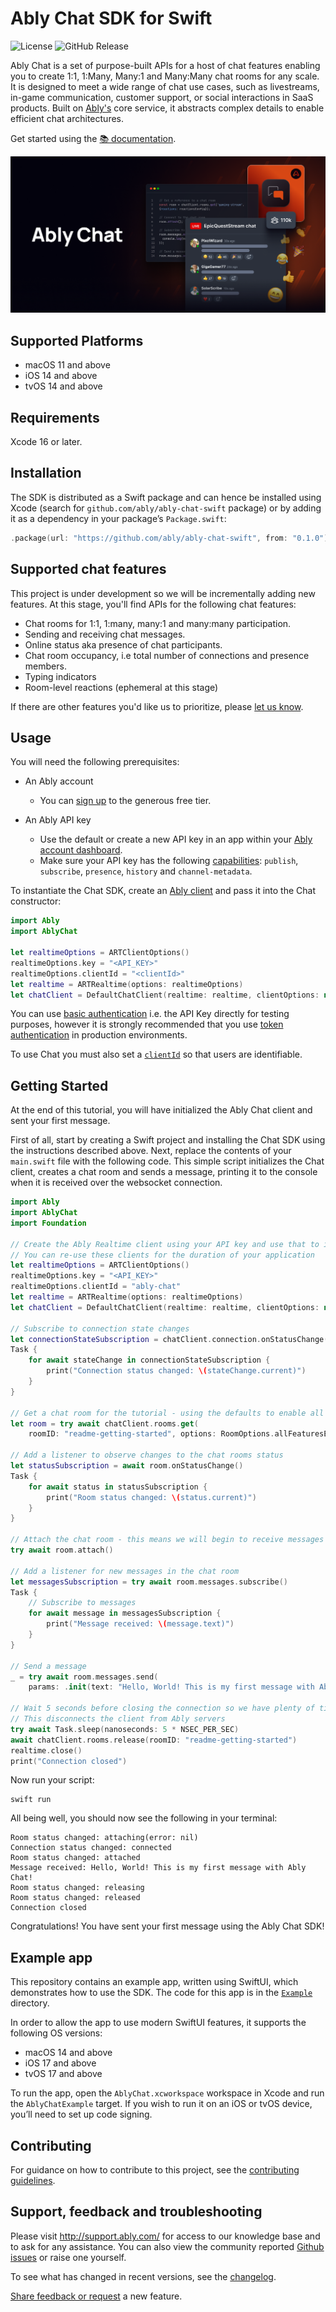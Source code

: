 # Ably Chat SDK for Swift

<p style="text-align: left">
    <img src="https://badgen.net/github/license/3scale/saas-operator" alt="License" />
    <img alt="GitHub Release" src="https://img.shields.io/github/v/release/ably/ably-chat-swift">
</p>

Ably Chat is a set of purpose-built APIs for a host of chat features enabling you to create 1:1, 1:Many, Many:1 and Many:Many chat rooms for
any scale. It is designed to meet a wide range of chat use cases, such as livestreams, in-game communication, customer support, or social
interactions in SaaS products. Built on [Ably's](https://ably.com/) core service, it abstracts complex details to enable efficient chat
architectures.

Get started using the [📚 documentation](https://ably.com/docs/products/chat).

![Ably Chat Header](/images/ably-chat-github-header.png)

## Supported Platforms

- macOS 11 and above
- iOS 14 and above
- tvOS 14 and above

## Requirements

Xcode 16 or later.

## Installation

The SDK is distributed as a Swift package and can hence be installed using Xcode (search for `github.com/ably/ably-chat-swift` package) or by adding it as a dependency in your package’s `Package.swift`:

```swift
.package(url: "https://github.com/ably/ably-chat-swift", from: "0.1.0")
```

## Supported chat features

This project is under development so we will be incrementally adding new features. At this stage, you'll find APIs for the following chat
features:

- Chat rooms for 1:1, 1:many, many:1 and many:many participation.
- Sending and receiving chat messages.
- Online status aka presence of chat participants.
- Chat room occupancy, i.e total number of connections and presence members.
- Typing indicators
- Room-level reactions (ephemeral at this stage)

If there are other features you'd like us to prioritize, please [let us know](https://forms.gle/mBw9M53NYuCBLFpMA).

## Usage

You will need the following prerequisites:

- An Ably account

  - You can [sign up](https://ably.com/signup) to the generous free tier.

- An Ably API key
  - Use the default or create a new API key in an app within
    your [Ably account dashboard](https://ably.com/dashboard).
  - Make sure your API key has the
    following [capabilities](https://ably.com/docs/auth/capabilities): `publish`, `subscribe`, `presence`, `history` and
    `channel-metadata`.

To instantiate the Chat SDK, create an [Ably client](https://ably.com/docs/getting-started/setup) and pass it into the Chat constructor:

```swift
import Ably
import AblyChat

let realtimeOptions = ARTClientOptions()
realtimeOptions.key = "<API_KEY>"
realtimeOptions.clientId = "<clientId>"
let realtime = ARTRealtime(options: realtimeOptions)
let chatClient = DefaultChatClient(realtime: realtime, clientOptions: nil)
```

You can use [basic authentication](https://ably.com/docs/auth/basic) i.e. the API Key directly for testing purposes,
however it is strongly recommended that you use [token authentication](https://ably.com/docs/auth/token) in production
environments.

To use Chat you must also set a [`clientId`](https://ably.com/docs/auth/identified-clients) so that users are
identifiable.

## Getting Started

At the end of this tutorial, you will have initialized the Ably Chat client and sent your first message.

First of all, start by creating a Swift project and installing the Chat SDK using the instructions described above. Next, replace the contents of your `main.swift` file with
the following code. This simple script initializes the Chat client, creates a chat room and sends a message, printing it to the console when it is received over the websocket connection.

```swift
import Ably
import AblyChat
import Foundation

// Create the Ably Realtime client using your API key and use that to instantiate the Ably Chat client.
// You can re-use these clients for the duration of your application
let realtimeOptions = ARTClientOptions()
realtimeOptions.key = "<API_KEY>"
realtimeOptions.clientId = "ably-chat"
let realtime = ARTRealtime(options: realtimeOptions)
let chatClient = DefaultChatClient(realtime: realtime, clientOptions: nil)

// Subscribe to connection state changes
let connectionStateSubscription = chatClient.connection.onStatusChange()
Task {
    for await stateChange in connectionStateSubscription {
        print("Connection status changed: \(stateChange.current)")
    }
}

// Get a chat room for the tutorial - using the defaults to enable all features in the chat room
let room = try await chatClient.rooms.get(
    roomID: "readme-getting-started", options: RoomOptions.allFeaturesEnabled)

// Add a listener to observe changes to the chat rooms status
let statusSubscription = await room.onStatusChange()
Task {
    for await status in statusSubscription {
        print("Room status changed: \(status.current)")
    }
}

// Attach the chat room - this means we will begin to receive messages from the server
try await room.attach()

// Add a listener for new messages in the chat room
let messagesSubscription = try await room.messages.subscribe()
Task {
    // Subscribe to messages
    for await message in messagesSubscription {
        print("Message received: \(message.text)")
    }
}

// Send a message
_ = try await room.messages.send(
    params: .init(text: "Hello, World! This is my first message with Ably Chat!"))

// Wait 5 seconds before closing the connection so we have plenty of time to receive the message we just sent
// This disconnects the client from Ably servers
try await Task.sleep(nanoseconds: 5 * NSEC_PER_SEC)
await chatClient.rooms.release(roomID: "readme-getting-started")
realtime.close()
print("Connection closed")
```

Now run your script:

```shell
swift run
```

All being well, you should now see the following in your terminal:

```
Room status changed: attaching(error: nil)
Connection status changed: connected
Room status changed: attached
Message received: Hello, World! This is my first message with Ably Chat!
Room status changed: releasing
Room status changed: released
Connection closed
```

Congratulations! You have sent your first message using the Ably Chat SDK!

## Example app

This repository contains an example app, written using SwiftUI, which demonstrates how to use the SDK. The code for this app is in the [`Example`](Example) directory.

In order to allow the app to use modern SwiftUI features, it supports the following OS versions:

- macOS 14 and above
- iOS 17 and above
- tvOS 17 and above

To run the app, open the `AblyChat.xcworkspace` workspace in Xcode and run the `AblyChatExample` target. If you wish to run it on an iOS or tvOS device, you’ll need to set up code signing.

## Contributing

For guidance on how to contribute to this project, see the [contributing guidelines](CONTRIBUTING.md).

## Support, feedback and troubleshooting

Please visit http://support.ably.com/ for access to our knowledge base and to ask for any assistance. You can also view
the community reported [Github issues](https://github.com/ably/ably-chat-swift/issues) or raise one yourself.

To see what has changed in recent versions, see the [changelog](CHANGELOG.md).

[Share feedback or request](https://forms.gle/mBw9M53NYuCBLFpMA) a new feature.

